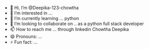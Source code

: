 - 👋 Hi, I’m @Deepika-123-chowtha
- 👀 I’m interested in ... 
- 🌱 I’m currently learning ... python
- 💞️ I’m looking to collaborate on .. as a python full stack developer
- 📫 How to reach me ... through linkedin Chowtha Deepika
- 😄 Pronouns: ...
- ⚡ Fun fact: ...

<!---
Deepika-123-chowtha/Deepika-123-chowtha is a ✨ special ✨ repository because its `README.md` (this file) appears on your GitHub profile.
You can click the Preview link to take a look at your changes.
--->

